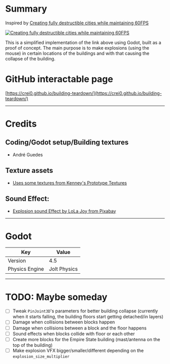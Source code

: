 # Summary
Inspired by [Creating fully destructible cities while maintaining 60FPS](https://www.gamedeveloper.com/design/creating-fully-destructible-cities-while-maintaining-60fps)

[![Creating fully destructible cities while maintaining 60FPS](http://img.youtube.com/vi/mBJSeVKWPZ4/0.jpg)](https://www.youtube.com/watch?v=mBJSeVKWPZ4)

This is a simplified implementation of the link above using Godot, built as a proof of concept.
The main purpose is to make explosions (using the mouse) in certain locations of the buildings and with that causing the collapse of the building.

# GitHub interactable page
[https://crei0.github.io/building-teardown/](https://crei0.github.io/building-teardown/)

----

# Credits

## Coding/Godot setup/Building textures
- André Guedes

## Texture assets

- [Uses some textures from Kenney's Prototype Textures](https://www.kenney.nl/assets/prototype-textures)

## Sound Effect:

- [Explosion sound Effect by LoLa Joy from Pixabay](https://pixabay.com/sound-effects/bomb-explosion-2-381970/)

----

# Godot

| Key    			| Value  		|
| ----------------- | -------------	|
| Version  			| 4.5    		|
| Physics Engine	| Jolt Physics	|

----

# TODO: Maybe someday

* [ ] Tweak `PinJoint3D`'s parameters for better building collapse (currently when it starts falling, the building floors start getting detached/in layers)
* [ ] Damage when collisions between blocks happen
* [ ] Damage when collisions between a block and the floor happens
* [ ] Sound effects when blocks collide with floor or each other
* [ ] Create more blocks for the Empire State building (mast/antenna on the top of the building)
* [ ] Make explosion VFX bigger/smaller/different depending on the `explosion_size_multiplier`
